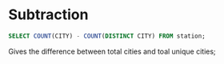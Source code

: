 # Subtraction

```SQL
SELECT COUNT(CITY) - COUNT(DISTINCT CITY) FROM station;
```
Gives the difference between total cities and toal unique cities;
